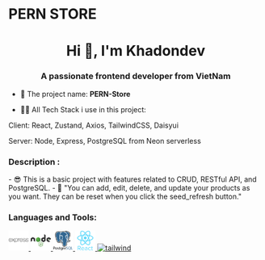 # PERN STORE

<h1 align="center">Hi 👋, I'm Khadondev</h1>
<h3 align="center">A passionate frontend developer from VietNam</h3>

- 🔭 The project name: **PERN-Store**

- 👨‍💻 All Tech Stack i use in this project:

Client: React, Zustand, Axios, TailwindCSS, Daisyui

Server: Node, Express, PostgreSQL from Neon serverless

<h3 align="left">Description :</h3>
- 😎 This is a basic project with features related to CRUD, RESTful API, and PostgreSQL.
- 🤗 "You can add, edit, delete, and update your products as you want. They can be reset when you click the seed_refresh button."
<p align="left">
</p>

<h3 align="left">Languages and Tools:</h3>
<p align="left"> <a href="https://expressjs.com" target="_blank" rel="noreferrer"> <img src="https://raw.githubusercontent.com/devicons/devicon/master/icons/express/express-original-wordmark.svg" alt="express" width="40" height="40"/> </a> <a href="https://nodejs.org" target="_blank" rel="noreferrer"> <img src="https://raw.githubusercontent.com/devicons/devicon/master/icons/nodejs/nodejs-original-wordmark.svg" alt="nodejs" width="40" height="40"/> </a> <a href="https://www.postgresql.org" target="_blank" rel="noreferrer"> <img src="https://raw.githubusercontent.com/devicons/devicon/master/icons/postgresql/postgresql-original-wordmark.svg" alt="postgresql" width="40" height="40"/> </a> <a href="https://reactjs.org/" target="_blank" rel="noreferrer"> <img src="https://raw.githubusercontent.com/devicons/devicon/master/icons/react/react-original-wordmark.svg" alt="react" width="40" height="40"/> </a> <a href="https://tailwindcss.com/" target="_blank" rel="noreferrer"> <img src="https://www.vectorlogo.zone/logos/tailwindcss/tailwindcss-icon.svg" alt="tailwind" width="40" height="40"/> </a> </p>
